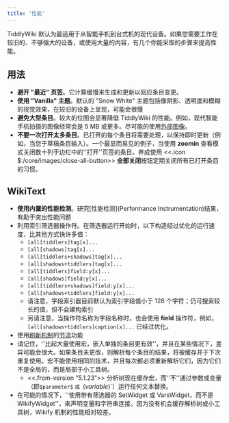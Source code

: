 ```yaml
---
title: '性能'
---
```


TiddlyWiki 默认为最适用于从智能手机到台式机的现代设备。如果您需要工作在较旧的、不够强大的设备，或使用大量的内容，有几个你能采取的步骤来提高性能。

## 用法

* **避开 "最近" 页签**。它计算缓慢来生成和更新以回应条目变更。
* **使用 "Vanilla" 主题**。默认的 "Snow White" 主题包括像阴影、透明度和模糊的视觉效果，在较旧的设备上呈现，可能会很慢
* **避免大型条目**。较大的位图会显著降低 TiddlyWiki 的性能。例如，现代智能手机拍摄的图像经常会是 5 MB 或更多。尽可能的使用[外部图像](ExternalImages)。
* **不要一次打开太多条目**。已打开的每个条目将需要处理，以保持即时更新（例如，当您于草稿条目输入）。一个最显而易见的例子，当使用 **zoomin** 查看模式关闭数十列于边栏中的''打开''页签的条目。养成使用 <<.icon $:/core/images/close-all-button>> **全部关闭**按钮定期关闭所有已打开条目的习惯。

## WikiText

* **使用内置的性能检测**。研究[性能检测](Performance Instrumentation)结果，有助于突出性能问题
* 利用索引筛选器操作符。在筛选器运行开始时，以下构造经过优化的运行速度，比其他方式快许多倍：
    * `[all[tiddlers]tag[x]...`
    * `[all[shadows]tag[x]...`
    * `[all[tiddlers+shadows]tag[x]...`
    * `[all[shadows+tiddlers]tag[x]...`
    * `[all[tiddlers]field:y[x]...`
    * `[all[shadows]field:y[x]...`
    * `[all[tiddlers+shadows]field:y[x]...`
    * `[all[shadows+tiddlers]field:y[x]...`
    * 请注意，字段索引器目前默认为索引字段值小于 128 个字符；仍可搜索较长的值，但不会建构索引
    * 另请注意，当操作符名称为字段名称时，也会使用 **field** 操作符，例如，`[all[shadows+tiddlers]caption[x]...` 已经过优化。
* 使用[刷新机制](RefreshMechanism)的[节流](RefreshThrottling)功能
* 请记住，''比起大量使用宏，嵌入单独的条目更有效''，并且在某些情况下，差异可能会很大。如果条目未更改，则解析每个条目的结果，将被缓存并于下次重复使用。宏不能使用相同的技术，并且每次都必须重新解析它们，因为它们不是全局的，而是局部于小工具树。
    * <<.from-version "5.1.23">> 分析树现在缓存宏，而''不''通过参数或变量（即`$parameter$` `或 `$(variable)$`）运行任何文本替换。
* 在可能的情况下，''使用带有筛选器的 SetWidget 或 VarsWidget，而不是 WikifyWidget''，来声明变量和字符串连接。因为没有机会缓存解析树或小工具树，Wikify 机制的性能相对较差。
